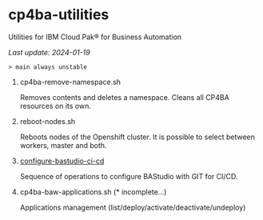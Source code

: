 # cp4ba-utilities

Utilities for IBM Cloud Pak® for Business Automation

<i>Last update: 2024-01-19</i>

```
> main always unstable
```

1. cp4ba-remove-namespace.sh

    Removes contents and deletes a namespace. Cleans all CP4BA resources on its own.

2. reboot-nodes.sh

    Reboots nodes of the Openshift cluster. It is possible to select between workers, master and both.

3. [configure-bastudio-ci-cd](/configure-bastudio-ci-cd/configure-bastudio-ci-cd.md)

    Sequence of operations to configure BAStudio with GIT for CI/CD.

4. cp4ba-baw-applications.sh (* incomplete...)

    Applications management (list/deploy/activate/deactivate/undeploy)